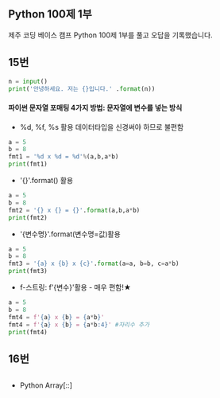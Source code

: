 ## Python 100제 1부

제주 코딩 베이스 캠프 Python 100제 1부를 풀고 오답을 기록했습니다.  

## 15번
```python
n = input()
print('안녕하세요. 저는 {}입니다.' .format(n))
```
#### 파이썬 문자열 포매팅 4가지 방법: 문자열에 변수를 넣는 방식  
  * %d, %f, %s 활용
  데이터타입을 신경써야 하므로 불편함
  ```python
  a = 5
  b = 8
  fmt1 = '%d x %d = %d'%(a,b,a*b)
  print(fmt1)
  ```
  * '{}'.format() 활용
  ```python
  a = 5
  b = 8
  fmt2 = '{} x {} = {}'.format(a,b,a*b)
  print(fmt2)
  ```
  
  * '{변수명}'.format(변수명=값)활용
  ```python
  a = 5
  b = 8
  fmt3 = '{a} x {b} x {c}'.format(a=a, b=b, c=a*b)
  print(fmt3)
  ```

* f-스트링: f'{변수}'활용 - 매우 편함!★
```python
a = 5
b = 8
fmt4 = f'{a} x {b} = {a*b}'
fmt4 = f'{a} x {b} = {a*b:4}' #자리수 추가
print(fmt4)
```
## 16번
```python
```
* Python Array[::]
